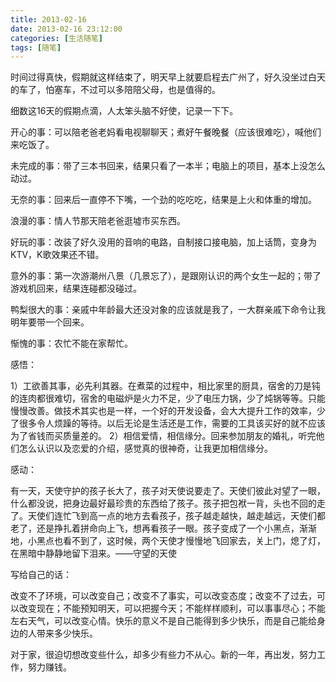 ```yaml
---
title: 2013-02-16
date: 2013-02-16 23:12:00
categories: [生活随笔]
tags: [随笔]
---
```


时间过得真快，假期就这样结束了，明天早上就要启程去广州了，好久没坐过白天的车了，怕塞车，不过可以多陪陪父母，也是值得的。

细数这16天的假期点滴，人太笨头脑不好使，记录一下下。

开心的事：可以陪老爸老妈看电视聊聊天；煮好午餐晚餐（应该很难吃），喊他们来吃饭了。

未完成的事：带了三本书回来，结果只看了一本半；电脑上的项目，基本上没怎么动过。

无奈的事：回来后一直停不下嘴，一个劲的吃吃吃，结果是上火和体重的增加。

浪漫的事：情人节那天陪老爸逛墟市买东西。

好玩的事：改装了好久没用的音响的电路，自制接口接电脑，加上话筒，变身为KTV，K歌效果还不错。

意外的事：第一次游潮州八景（几景忘了），是跟刚认识的两个女生一起的；带了游戏机回来，结果连碰都没碰过。

鸭梨很大的事：亲戚中年龄最大还没对象的应该就是我了，一大群亲戚下命令让我明年要带一个回来。

惭愧的事：农忙不能在家帮忙。

感悟：

1）工欲善其事，必先利其器。在煮菜的过程中，相比家里的厨具，宿舍的刀是钝的连肉都很难切，宿舍的电磁炉是火力不足，少了电压力锅，少了炖锅等等。只能慢慢改善。做技术其实也是一样，一个好的开发设备，会大大提升工作的效率，少了很多令人烦躁的等待。以后无论是生活还是工作，需要的工具该买好的就不应该为了省钱而买质量差的。
2）相信爱情，相信缘分。回来参加朋友的婚礼，听完他们怎么认识以及恋爱的介绍，感觉真的很神奇，让我更加相信缘分。

感动：

有一天，天使守护的孩子长大了，孩子对天使说要走了。天使们彼此对望了一眼，什么都没说，把身边最好最珍贵的东西给了孩子。孩子把包袱一背，头也不回的走了。天使们连忙飞到高一点的地方去看孩子，孩子越走越快，越走越远，天使们都老了，还是挣扎着拼命向上飞，想再看孩子一眼。孩子变成了一个小黑点，渐渐地，小黑点也看不到了，这时候，两个天使才慢慢地飞回家去，关上门，熄了灯，在黑暗中静静地留下泪来。——守望的天使

写给自己的话：

改变不了环境，可以改变自己；改变不了事实，可以改变态度；改变不了过去，可以改变现在；不能预知明天，可以把握今天；不能样样顺利，可以事事尽心；不能左右天气，可以改变心情。快乐的意义不是自己能得到多少快乐，而是自己能给身边的人带来多少快乐。

对于家，很迫切想改变些什么，却多少有些力不从心。新的一年，再出发，努力工作，努力赚钱。
